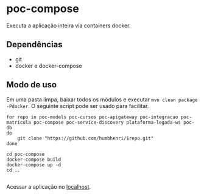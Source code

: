 # poc-compose
Executa a aplicação inteira via containers docker.
## Dependências
- git
- docker e docker-compose
## Modo de uso
Em uma pasta limpa, baixar todos os módulos e executar `mvn clean package -Pdocker`. O seguinte script pode ser usado para facilitar.
```
for repo in poc-models poc-cursos poc-apigateway poc-integracao poc-matricula poc-compose poc-service-discovery plataforma-legada-ws poc-db
do
	git clone "https://github.com/humbhenri/$repo.git"
done

cd poc-compose
docker-compose build
docker-compose up -d
cd ..


```
Acessar a aplicação no [localhost](http://localhost).
